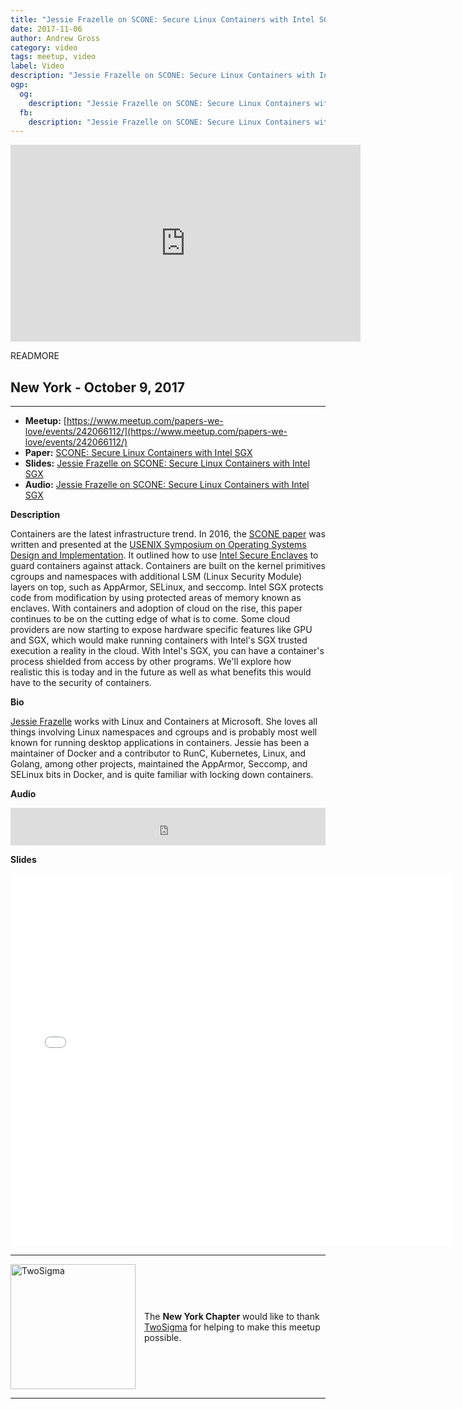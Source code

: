 ```yaml
---
title: "Jessie Frazelle on SCONE: Secure Linux Containers with Intel SGX"
date: 2017-11-06
author: Andrew Gross
category: video
tags: meetup, video
label: Video
description: "Jessie Frazelle on SCONE: Secure Linux Containers with Intel SGX"
ogp:
  og:
    description: "Jessie Frazelle on SCONE: Secure Linux Containers with Intel SGX"
  fb:
    description: "Jessie Frazelle on SCONE: Secure Linux Containers with Intel SGX"
---
```


<iframe class="video" width="560" height="315" src="https://www.youtube.com/embed/3UYczEYrxuY" frameborder="0" allowfullscreen></iframe>

READMORE

## New York - October 9, 2017

****

* **Meetup:** [https://www.meetup.com/papers-we-love/events/242066112/](https://www.meetup.com/papers-we-love/events/242066112/)
* **Paper:** [SCONE: Secure Linux Containers with Intel SGX](https://www.usenix.org/system/files/conference/osdi16/osdi16-arnautov.pdf)
* **Slides:** [Jessie Frazelle on SCONE: Secure Linux Containers with Intel SGX](https://speakerdeck.com/paperswelove/jessie-frazelle-on-scone-secure-linux-containers-with-intel-sgx#)
* **Audio:** [Jessie Frazelle on SCONE: Secure Linux Containers with Intel SGX](https://www.mixcloud.com/paperswelove/papers-we-love-10092017-jessie-frazelle-scone-secure-linux-containers/)

**Description**

Containers are the latest infrastructure trend. In 2016, the [SCONE paper](https://www.usenix.org/system/files/conference/osdi16/osdi16-arnautov.pdf) was written and presented at the [USENIX Symposium on Operating Systems Design and Implementation](https://www.usenix.org/conference/osdi16). It outlined how to use [Intel Secure Enclaves](https://en.wikipedia.org/wiki/Software_Guard_Extensions) to guard containers against attack. Containers are built on the kernel primitives cgroups and namespaces with additional LSM (Linux Security Module) layers on top, such as AppArmor, SELinux, and seccomp. Intel SGX protects code from modification by using protected areas of memory known as enclaves. With containers and adoption of cloud on the rise, this paper continues to be on the cutting edge of what is to come. Some cloud providers are now starting to expose hardware specific features like GPU and SGX, which would make running containers with Intel's SGX trusted execution a reality in the cloud. With Intel's SGX, you can have a container's process shielded from access by other programs. We'll explore how realistic this is today and in the future as well as what benefits this would have to the security of containers.


**Bio**

[Jessie Frazelle](https://blog.jessfraz.com/) works with Linux and Containers at Microsoft. She loves all things involving Linux namespaces and cgroups and is probably most well known for running desktop applications in containers. Jessie has been a maintainer of Docker and a contributor to RunC, Kubernetes, Linux, and Golang, among other projects, maintained the AppArmor, Seccomp, and SELinux bits in Docker, and is quite familiar with locking down containers.

**Audio**

<iframe width="100%" height="60" src="https://www.mixcloud.com/widget/iframe/?hide_cover=1&mini=1&feed=%2Fpaperswelove%2Fpapers-we-love-10092017-jessie-frazelle-scone-secure-linux-containers%2F" frameborder="0" ></iframe>

**Slides**

<iframe class="video" allowfullscreen="true" allowtransparency="true" frameborder="0" height="596" mozallowfullscreen="true" src="//speakerdeck.com/player/2960fbf0364f40e2a012c119c02ca239" style="border:0; padding:0; margin:0; background:transparent;" webkitallowfullscreen="true" width="710"></iframe>

---

<p style="display: flex; flex-direction: row; justify-content: center; align-items: center;">
<a href="https://www.twosigma.com/"><img src="/images/TwoSigma_RGB.jpg" alt="TwoSigma" title="TwoSigma - Platinum Sponsor of Papers We Love NYC" style="width: 200px; margin: 0 1em 0 0;"></a> <span style="flex: 1;">The <strong>New York Chapter</strong> would like to thank <a href="https://www.twosigma.com">TwoSigma</a> for helping to make this meetup possible.</span>
</p>

---
